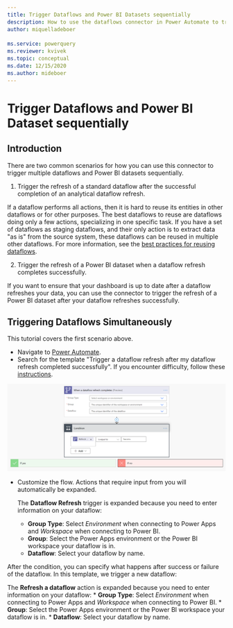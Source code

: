 ```yaml
---
title: Trigger Dataflows and Power BI Datasets sequentially
description: How to use the dataflows connector in Power Automate to trigger dataflows and Power BI datasets sequentially
author: miquelladeboer

ms.service: powerquery
ms.reviewer: kvivek
ms.topic: conceptual
ms.date: 12/15/2020
ms.author: mideboer
---
```

# Trigger Dataflows and Power BI Dataset sequentially

## Introduction
There are two common scenarios for how you can use this connector to trigger multiple dataflows and Power BI datasets sequentially.

1. Trigger the refresh of a standard dataflow after the successful completion of an analytical dataflow refresh.

If a dataflow performs all actions, then it is hard to reuse its entities in other dataflows or for other purposes. The best dataflows to reuse are dataflows doing only a few actions, specializing in one specific task. If you have a set of dataflows as staging dataflows, and their only action is to extract data "as is" from the source system, these dataflows can be reused in multiple other dataflows. For more information, see the [best practices for reusing dataflows](https://docs.microsoft.com/power-query/dataflows/best-practices-reusing-dataflows).

2. Trigger the refresh of a Power BI dataset when a dataflow refresh completes successfully.

If you want to ensure that your dashboard is up to date after a dataflow refreshes your data, you can use the connector to trigger the refresh of a Power BI dataset after your dataflow refreshes successfully.

## Triggering Dataflows Simultaneously

This tutorial covers the first scenario above.

* Navigate to [Power Automate](https://flow.microsoft.com).
* Search for the template "Trigger a dataflow refresh after my dataflow refresh completed successfully". If you encounter difficulty, follow these [instructions](https://docs.microsoft.com/power-automate/get-started-logic-template).

![overview of simultaneous dataflow](media/emailyesyno.PNG)

* Customize the flow. Actions that require input from you will automatically be expanded.

   The **Dataflow Refresh** trigger is expanded because you need to enter information on your dataflow:
    * **Group Type**: Select *Environment* when connecting to Power Apps and *Workspace* when connecting to Power BI.
    * **Group**: Select the Power Apps environment or the Power BI workspace your dataflow is in.
    * **Dataflow**: Select your dataflow by name.

After the condition, you can specify what happens after success or failure of the dataflow. In this template, we trigger a new dataflow:

   The **Refresh a dataflow** action is expanded because you need to enter information on your dataflow:
    * **Group Type**: Select *Environment* when connecting to Power Apps and *Workspace* when connecting to Power BI.
    * **Group**: Select the Power Apps environment or the Power BI workspace your dataflow is in.
    * **Dataflow**: Select your dataflow by name.

